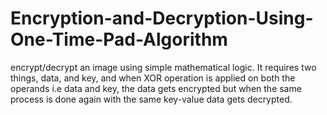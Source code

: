 # Encryption-and-Decryption-Using-One-Time-Pad-Algorithm
encrypt/decrypt an image using simple mathematical logic. It requires two things, data, and key, and when XOR operation is applied on both the operands i.e data and key, the data gets encrypted but when the same process is done again with the same key-value data gets decrypted.
